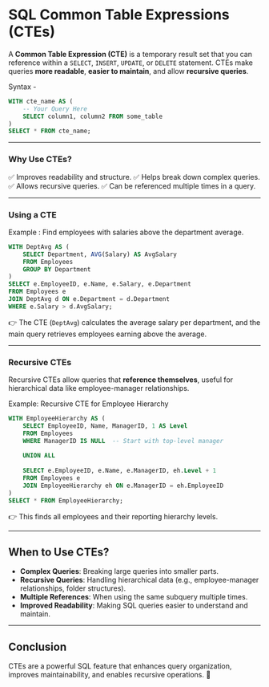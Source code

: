 # SQL Common Table Expressions (CTEs)

A **Common Table Expression (CTE)** is a temporary result set that you can reference within a `SELECT`, `INSERT`, `UPDATE`, or `DELETE` statement. CTEs make queries **more readable**, **easier to maintain**, and allow **recursive queries**.

Syntax -
```sql
WITH cte_name AS (
    -- Your Query Here
    SELECT column1, column2 FROM some_table
)
SELECT * FROM cte_name;
```

---

### Why Use CTEs?
✅ Improves readability and structure.
✅ Helps break down complex queries.
✅ Allows recursive queries.
✅ Can be referenced multiple times in a query.

---

### Using a CTE
Example : Find employees with salaries above the department average.

```sql
WITH DeptAvg AS (
    SELECT Department, AVG(Salary) AS AvgSalary
    FROM Employees
    GROUP BY Department
)
SELECT e.EmployeeID, e.Name, e.Salary, e.Department
FROM Employees e
JOIN DeptAvg d ON e.Department = d.Department
WHERE e.Salary > d.AvgSalary;
```

👉 The CTE (`DeptAvg`) calculates the average salary per department, and the main query retrieves employees earning above the average.

---

### Recursive CTEs
Recursive CTEs allow queries that **reference themselves**, useful for hierarchical data like employee-manager relationships.

Example: Recursive CTE for Employee Hierarchy
```sql
WITH EmployeeHierarchy AS (
    SELECT EmployeeID, Name, ManagerID, 1 AS Level
    FROM Employees
    WHERE ManagerID IS NULL  -- Start with top-level manager
    
    UNION ALL
    
    SELECT e.EmployeeID, e.Name, e.ManagerID, eh.Level + 1
    FROM Employees e
    JOIN EmployeeHierarchy eh ON e.ManagerID = eh.EmployeeID
)
SELECT * FROM EmployeeHierarchy;
```

👉 This finds all employees and their reporting hierarchy levels.

---

## When to Use CTEs?
- **Complex Queries**: Breaking large queries into smaller parts.
- **Recursive Queries**: Handling hierarchical data (e.g., employee-manager relationships, folder structures).
- **Multiple References**: When using the same subquery multiple times.
- **Improved Readability**: Making SQL queries easier to understand and maintain.

---

## Conclusion
CTEs are a powerful SQL feature that enhances query organization, improves maintainability, and enables recursive operations. 🚀
